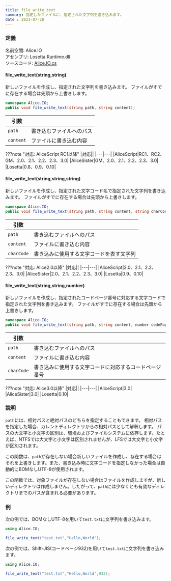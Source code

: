 ```yaml
---
title: file_write_text
summary: 指定したファイルに、指定された文字列を書き込みます。
date : 2021-07-28
---
```


### 定義
名前空間: Alice.IO<br/>
アセンブリ: Losetta.Runtime.dll<br/>
ソースコード: [Alice.IO.cs](https://github.com/WSOFT-Project/Losetta/blob/master/Losetta.Runtime/Alice.IO.cs)

#### file_write_text(string,string)

新しいファイルを作成し、指定された文字列を書き込みます。
ファイルがすでに存在する場合は先頭から上書きします。

```cs title="AliceScript"
namespace Alice.IO;
public void file_write_text(string path, string content);
```

|引数| |
|-|-|
|`path`|書き込むファイルへのパス|
|`content`|ファイルに書き込む内容|

???note "対応: AliceScript RC1以降"
    |対応||
    |---|---|
    |AliceScript|RC1、RC2、GM、2.0、2.1、2.2、2.3、3.0|
    |AliceSister|GM、2.0、2.1、2.2、2.3、3.0|
    |Losetta|0.8、0.9、0.10|

#### file_write_text(string,string,string)

新しいファイルを作成し、指定された文字コード名で指定された文字列を書き込みます。
ファイルがすでに存在する場合は先頭から上書きします。

```cs title="AliceScript"
namespace Alice.IO;
public void file_write_text(string path, string content, string charCode);
```

|引数| |
|-|-|
|`path`|書き込むファイルへのパス|
|`content`|ファイルに書き込む内容|
|`charCode`|書き込みに使用する文字コードを表す文字列|

???note "対応: Alice2.0以降"
    |対応||
    |---|---|
    |AliceScript|2.0、2.1、2.2、2.3、3.0|
    |AliceSister|2.0、2.1、2.2、2.3、3.0|
    |Losetta|0.9、0.10|

#### file_write_text(string,string,number)

新しいファイルを作成し、指定されたコードページ番号に対応する文字コードで指定された文字列を書き込みます。
ファイルがすでに存在する場合は先頭から上書きします。

```cs title="AliceScript"
namespace Alice.IO;
public void file_write_text(string path, string content, number codePage);
```

|引数| |
|-|-|
|`path`|書き込むファイルへのパス|
|`content`|ファイルに書き込む内容|
|`charCode`|書き込みに使用する文字コードに対応するコードページ番号|

???note "対応: Alice3.0以降"
    |対応||
    |---|---|
    |AliceScript|3.0|
    |AliceSister|3.0|
    |Losetta|0.10|

### 説明

`path`には、相対パスと絶対パスのどちらを指定することもできます。
相対パスを指定した場合、カレントディレクトリからの相対パスとして解釈します。
パスの大文字と小文字の区別は、環境およびファイルシステムに依存します。たとえば、NTFSでは大文字と小文字は区別されませんが、LFSでは大文字と小文字が区別されます。

この関数は、`path`が存在しない場合新しいファイルを作成し、存在する場合はそれを上書きします。また、書き込み時に文字コードを指定しなかった場合は自動的にBOMなしUTF-8が使用されます。

この関数では、対象ファイルが存在しない場合はファイルを作成しますが、新しいディレクトリは作成しません。したがって、`path`には少なくとも有効なディレクトリまでのパスが含まれる必要があります。
### 例
次の例では、BOMなしUTF-8を用いて`test.txt`に文字列を書き込みます。

```cs title="AliceScript"
using Alice.IO;

file_write_text("test.txt","Hello,World");
```

次の例では、Shift-JIS(コードページ932)を用いて`test.txt`に文字列を書き込みます。

```cs title="AliceScript"
using Alice.IO;

file_write_text("test.txt","Hello,World",932);
```